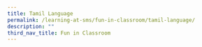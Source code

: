 ```yaml
---
title: Tamil Language
permalink: /learning-at-sms/fun-in-classroom/tamil-language/
description: ""
third_nav_title: Fun in Classroom
---
```

